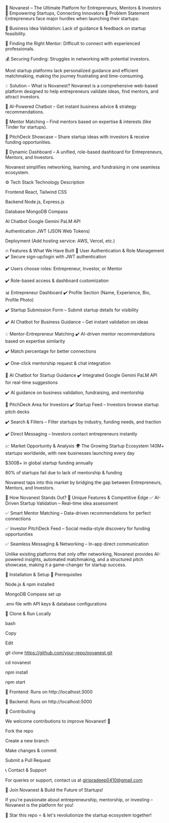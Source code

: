 🚀 Novanest – The Ultimate Platform for Entrepreneurs, Mentors & Investors
🌟 Empowering Startups, Connecting Innovators
🛑 Problem Statement
Entrepreneurs face major hurdles when launching their startups:

🚀 Business Idea Validation: Lack of guidance & feedback on startup feasibility.

🎯 Finding the Right Mentor: Difficult to connect with experienced professionals.

💰 Securing Funding: Struggles in networking with potential investors.

Most startup platforms lack personalized guidance and efficient matchmaking, making the journey frustrating and time-consuming.

💡 Solution – What is Novanest?
Novanest is a comprehensive web-based platform designed to help entrepreneurs validate ideas, find mentors, and attract investors.

🔹 AI-Powered Chatbot – Get instant business advice & strategy recommendations.

🔹 Mentor Matching – Find mentors based on expertise & interests (like Tinder for startups).

🔹 PitchDeck Showcase – Share startup ideas with investors & receive funding opportunities.

🔹 Dynamic Dashboard – A unified, role-based dashboard for Entrepreneurs, Mentors, and Investors.

Novanest simplifies networking, learning, and fundraising in one seamless ecosystem.

⚙️ Tech Stack
Technology Description

Frontend React, Tailwind CSS

Backend Node.js, Express.js

Database MongoDB Compass

AI Chatbot Google Gemini PaLM API

Authentication JWT (JSON Web Tokens)

Deployment (Add hosting service: AWS, Vercel, etc.)

🔥 Features & What We Have Built
👤 User Authentication & Role Management
✔️ Secure sign-up/login with JWT authentication

✔️ Users choose roles: Entrepreneur, Investor, or Mentor

✔️ Role-based access & dashboard customization

📊 Entrepreneur Dashboard
✔️ Profile Section (Name, Experience, Bio, Profile Photo)

✔️ Startup Submission Form – Submit startup details for visibility

✔️ AI Chatbot for Business Guidance – Get instant validation on ideas

💡 Mentor-Entrepreneur Matching
✔️ AI-driven mentor recommendations based on expertise similarity

✔️ Match percentage for better connections

✔️ One-click mentorship request & chat integration

💬 AI Chatbot for Startup Guidance
✔️ Integrated Google Gemini PaLM API for real-time suggestions

✔️ AI guidance on business validation, fundraising, and mentorship

🚀 PitchDeck Area for Investors
✔️ Startup Feed – Investors browse startup pitch decks

✔️ Search & Filters – Filter startups by industry, funding needs, and traction

✔️ Direct Messaging – Investors contact entrepreneurs instantly

📈 Market Opportunity & Analysis
🌍 The Growing Startup Ecosystem
140M+ startups worldwide, with new businesses launching every day

$300B+ in global startup funding annually

80% of startups fail due to lack of mentorship & funding

Novanest taps into this market by bridging the gap between Entrepreneurs, Mentors, and Investors.

💎 How Novanest Stands Out?
🚀 Unique Features & Competitive Edge
✅ AI-Driven Startup Validation – Real-time idea assessment

✅ Smart Mentor Matching – Data-driven recommendations for perfect connections

✅ Investor PitchDeck Feed – Social media-style discovery for funding opportunities

✅ Seamless Messaging & Networking – In-app direct communication

Unlike existing platforms that only offer networking, Novanest provides AI-powered insights, automated matchmaking, and a structured pitch showcase, making it a game-changer for startup success.

📌 Installation & Setup
🔧 Prerequisites

Node.js & npm installed

MongoDB Compass set up

.env file with API keys & database configurations

🚀 Clone & Run Locally

bash

Copy

Edit

git clone https://github.com/your-repo/novanest.git

cd novanest

npm install

npm start

🔹 Frontend: Runs on http://localhost:3000

🔹 Backend: Runs on http://localhost:5000

📢 Contributing

We welcome contributions to improve Novanest! 🎉

Fork the repo

Create a new branch

Make changes & commit

Submit a Pull Request

📞 Contact & Support

For queries or support, contact us at giripradeep0410@gmail.com

🚀 Join Novanest & Build the Future of Startups!

If you're passionate about entrepreneurship, mentorship, or investing – Novanest is the platform for you!

📢 Star this repo ⭐ & let's revolutionize the startup ecosystem together!
